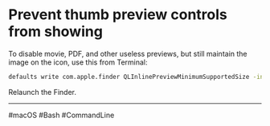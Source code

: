 # Prevent thumb preview controls from showing

To disable movie, PDF, and other useless previews, but still maintain the image on the icon, use this from Terminal:

```bash
defaults write com.apple.finder QLInlinePreviewMinimumSupportedSize -int 512
```

Relaunch the Finder.

---

#macOS #Bash #CommandLine